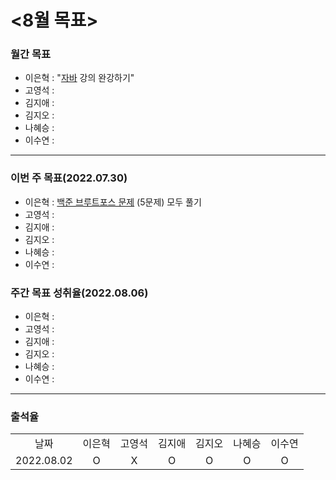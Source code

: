 
# <8월 목표>
### 월간 목표
- 이은혁 : "[자바](https://edu.nextstep.camp/c/9WPRB0ys/) 강의 완강하기"
- 고영석 : 
- 김지애 : 
- 김지오 : 
- 나혜승 : 
- 이수연 : 

---

### 이번 주 목표(2022.07.30)
- 이은혁 : [백준 브루트포스 문제](https://www.acmicpc.net/step/22) (5문제) 모두 풀기
- 고영석 : 
- 김지애 : 
- 김지오 : 
- 나혜승 : 
- 이수연 : 


### 주간 목표 성취율(2022.08.06)
- 이은혁 : 
- 고영석 : 
- 김지애 : 
- 김지오 : 
- 나혜승 : 
- 이수연 : 

---

### 출석율
<table style="text-align: center;">
<tr>
<td>날짜</td>
<td>이은혁</td>
<td>고영석</td>
<td>김지애</td>
<td>김지오</td>
<td>나혜승</td>
<td>이수연</td>
</tr>
<tr>
<td>2022.08.02</td>
<td>O</td>
<td>X</td>
<td>O</td>
<td>O</td>
<td>O</td>
<td>O</td>
</tr>
